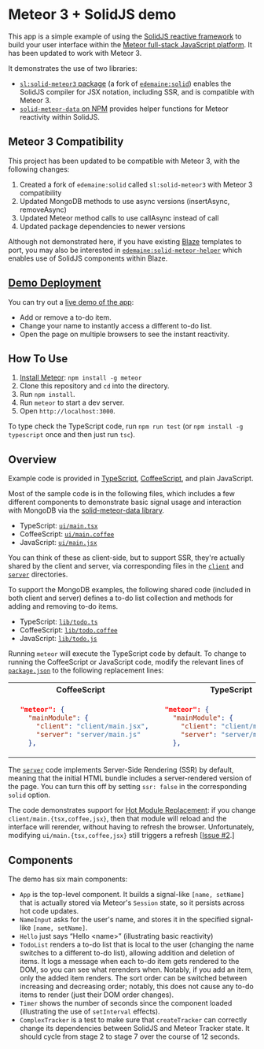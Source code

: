 # Meteor 3 + SolidJS demo

This app is a simple example of using the
[SolidJS reactive framework](https://www.solidjs.com/)
to build your user interface within the
[Meteor full-stack JavaScript platform](https://www.meteor.com/).
It has been updated to work with Meteor 3.

It demonstrates the use of two libraries:

* [`sl:solid-meteor3` package](https://github.com/yourusername/solid-meteor3) (a fork of [`edemaine:solid`](https://github.com/edemaine/meteor-solid))
  enables the SolidJS compiler for JSX notation, including SSR, and is compatible with Meteor 3.
* [`solid-meteor-data` on NPM](https://github.com/edemaine/solid-meteor-data/)
  provides helper functions for Meteor reactivity within SolidJS.

## Meteor 3 Compatibility

This project has been updated to be compatible with Meteor 3, with the following changes:

1. Created a fork of `edemaine:solid` called `sl:solid-meteor3` with Meteor 3 compatibility
2. Updated MongoDB methods to use async versions (insertAsync, removeAsync)
3. Updated Meteor method calls to use callAsync instead of call
4. Updated package dependencies to newer versions

Although not demonstrated here, if you have existing
[Blaze](http://blazejs.org) templates to port, you may also be interested in
[`edemaine:solid-meteor-helper`](https://github.com/edemaine/meteor-solid-template-helper/tree/main)
which enables use of SolidJS components within Blaze.

## [Demo Deployment](https://solid-meteor-demo.meteorapp.com/)

You can try out a
[live demo of the app](https://solid-meteor-demo.meteorapp.com/):

* Add or remove a to-do item.
* Change your name to instantly access a different to-do list.
* Open the page on multiple browsers to see the instant reactivity.

## How To Use

1. [Install Meteor](https://docs.meteor.com/install.html):
   `npm install -g meteor`
2. Clone this repository and `cd` into the directory.
3. Run `npm install`.
4. Run `meteor` to start a dev server.
5. Open `http://localhost:3000`.

To type check the TypeScript code, run `npm run test`
(or `npm install -g typescript` once and then just run `tsc`).

## Overview

Example code is provided in
[TypeScript](https://www.typescriptlang.org/),
[CoffeeScript](https://coffeescript.org/), and
plain JavaScript.

Most of the sample code is in the following files,
which includes a few different components to demonstrate basic signal usage
and interaction with MongoDB via the
[solid-meteor-data library](https://github.com/edemaine/solid-meteor-data/).

* TypeScript: [`ui/main.tsx`](https://github.com/edemaine/solid-meteor-demo/blob/main/ui/main.tsx)
* CoffeeScript: [`ui/main.coffee`](https://github.com/edemaine/solid-meteor-demo/blob/main/ui/main.coffee)
* JavaScript: [`ui/main.jsx`](https://github.com/edemaine/solid-meteor-demo/blob/main/ui/main.jsx)

You can think of these as client-side, but to support SSR, they're actually
shared by the client and server, via corresponding files in the
[`client`](https://github.com/edemaine/solid-meteor-demo/blob/main/client)
and
[`server`](https://github.com/edemaine/solid-meteor-demo/blob/main/server)
directories.

To support the MongoDB examples, the following shared code
(included in both client and server) defines a to-do list collection and
methods for adding and removing to-do items.

* TypeScript: [`lib/todo.ts`](https://github.com/edemaine/solid-meteor-demo/blob/main/lib/todo.ts)
* CoffeeScript: [`lib/todo.coffee`](https://github.com/edemaine/solid-meteor-demo/blob/main/lib/todo.coffee)
* JavaScript: [`lib/todo.js`](https://github.com/edemaine/solid-meteor-demo/blob/main/lib/todo.js)

Running `meteor` will execute the TypeScript code by default.
To change to running the CoffeeScript or JavaScript code,
modify the relevant lines of
[`package.json`](https://github.com/edemaine/solid-meteor-demo/blob/main/package.json)
to the following replacement lines:

<table>
<tr><th>CoffeeScript</th><th>TypeScript</th></tr>
<tr><td>

```json
  "meteor": {
    "mainModule": {
      "client": "client/main.jsx",
      "server": "server/main.js"
    },
```

</td><td>

```json
  "meteor": {
    "mainModule": {
      "client": "client/main.coffee",
      "server": "server/main.coffee"
    },
```

</td></tr></table>

The [`server`](https://github.com/edemaine/solid-meteor-demo/blob/main/server)
code implements Server-Side Rendering (SSR) by default, meaning that the initial
HTML bundle includes a server-rendered version of the page.  You can turn this
off by setting `ssr: false` in the corresponding `solid` option.

The code demonstrates support for
[Hot Module Replacement](https://docs.meteor.com/packages/hot-module-replacement.html):
if you change `client/main.{tsx,coffee,jsx}`, then that module will reload and
the interface will rerender, without having to refresh the browser.
Unfortunately, modifying `ui/main.{tsx,coffee,jsx}` still triggers a refresh
[[Issue #2](https://github.com/edemaine/solid-meteor-demo/issues/2).]

## Components

The demo has six main components:

* `App` is the top-level component.  It builds a signal-like `[name, setName]`
  that is actually stored via Meteor's `Session` state, so it persists across
  hot code updates.
* `NameInput` asks for the user's name, and stores it in the specified
  signal-like `[name, setName]`.
* `Hello` just says &ldquo;Hello &lt;name&gt;&rdquo;
  (illustrating basic reactivity)
* `TodoList` renders a to-do list that is local to the user (changing the name
  switches to a different to-do list), allowing addition and deletion of items.
  It logs a message when each to-do item gets rendered to the DOM, so you can
  see what rerenders when.
  Notably, if you add an item, only the added item renders.
  The sort order can be switched between increasing and decreasing order;
  notably, this does not cause any to-do items to render
  (just their DOM order changes).
* `Timer` shows the number of seconds since the component loaded
  (illustrating the use of `setInterval` effects).
* `ComplexTracker` is a test to make sure that `createTracker` can correctly
  change its dependencies between SolidJS and Meteor Tracker state.
  It should cycle from stage 2 to stage 7 over the course of 12 seconds.
